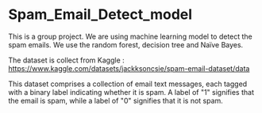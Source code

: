 # Spam_Email_Detect_model

This is a group project. We are using machine learning model to detect the spam emails. We use the random forest, decision tree and Naïve Bayes.

The dataset is collect from Kaggle : https://www.kaggle.com/datasets/jackksoncsie/spam-email-dataset/data

This dataset comprises a collection of email text messages, each tagged with a binary label indicating whether it is spam. A label of "1" signifies that the email is spam, while a label of "0" signifies that it is not spam.
